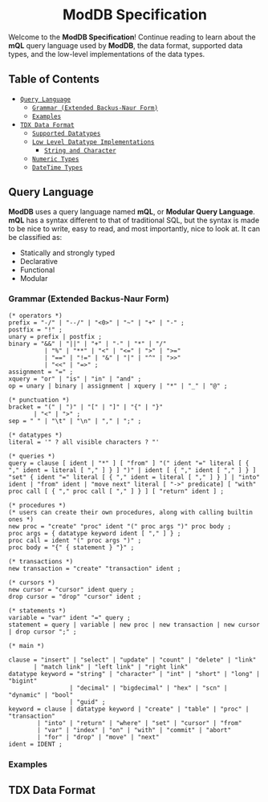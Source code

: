 <h1 align="center">ModDB Specification</h1>

Welcome to the **ModDB Specification**! Continue reading to learn about the **mQL** query language used by **ModDB**, the data format, supported data types, and the low-level implementations of the data types.

## Table of Contents

- [```Query Language```](#query-language)
  - [```Grammar (Extended Backus-Naur Form)```](#grammar-extended-backus-naur-form)
  - [```Examples```](#examples)
- [```TDX Data Format```](#tdx-data-format)
  - [```Supported Datatypes```](#supported-datatypes)
  - [```Low Level Datatype Implementations```](#low-level-datatype-implementations)
    - [```String and Character```](#string-and-character)
  - [```Numeric Types```](#numeric-types)
  - [```DateTime Types```](#datetime-types)

## Query Language

**ModDB** uses a query language named **mQL**, or **Modular Query Language**. **mQL** has a syntax different to that of traditional SQL, but the syntax is made to be nice to write, easy to read, and most importantly, nice to look at. It can be classified as:

- Statically and strongly typed
- Declarative
- Functional
- Modular

### Grammar (Extended Backus-Naur Form)

```ebnf
(* operators *)
prefix = "-/" | "--/" | "<0>" | "~" | "+" | "-" ;
postfix = "!" ;
unary = prefix | postfix ;
binary = "&&" | "||" | "+" | "-" | "*" | "/" 
          | "%" | "**" | "<" | "<=" | ">" | ">=" 
          | "==" | "!=" | "&" | "|" | "^" | ">>" 
          | "<<" | "=>" ;
assignment = "=" ;
xquery = "or" | "is" | "in" | "and" ;
op = unary | binary | assignment | xquery | "*" | "_" | "@" ;

(* punctuation *)
bracket = "(" | ")" | "[" | "]" | "{" | "}" 
       | "<" | ">" ;
sep = " " | "\t" | "\n" | "," | ";" ;

(* datatypes *) 
literal = '" ? all visible characters ? "'

(* queries *)
query = clause [ ident | "*" ] [ "from" ] "(" ident "=" literal [ { "," ident = literal [ "," ] } ] ")" | ident [ { "," ident [ "," ] } ] "set" { ident "=" literal [ { "," ident = literal [ "," ] } ] | "into" ident | "from" ident | "move next" literal [ "->" predicate] [ "with" proc call [ { "," proc call [ "," ] } ] [ "return" ident ] ;

(* procedures *)
(* users can create their own procedures, along with calling builtin ones *)
new proc = "create" "proc" ident "(" proc args ")" proc body ;
proc args = { datatype keyword ident [ "," ] } ;
proc call = ident "(" proc args ")" ;
proc body = "{" { statement } "}" ;

(* transactions *)
new transaction = "create" "transaction" ident ;

(* cursors *)
new cursor = "cursor" ident query ; 
drop cursor = "drop" "cursor" ident ;

(* statements *)
variable = "var" ident "=" query ;
statement = query | variable | new proc | new transaction | new cursor | drop cursor ";" ;

(* main *)

clause = "insert" | "select" | "update" | "count" | "delete" | "link"
       | "match link" | "left link" | "right link" 
datatype keyword = "string" | "character" | "int" | "short" | "long" | "bigint" 
                 | "decimal" | "bigdecimal" | "hex" | "scn" | "dynamic" | "bool" 
                 | "guid" ;
keyword = clause | datatype keyword | "create" | "table" | "proc" | "transaction" 
        | "into" | "return" | "where" | "set" | "cursor" | "from" 
        | "var" | "index" | "on" | "with" | "commit" | "abort" 
        | "for" | "drop" | "move" | "next"
ident = IDENT ;
```

### Examples

## TDX Data Format
